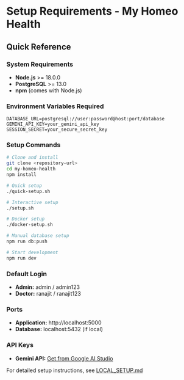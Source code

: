 # Setup Requirements - My Homeo Health

## Quick Reference

### System Requirements
- **Node.js** >= 18.0.0
- **PostgreSQL** >= 13.0
- **npm** (comes with Node.js)

### Environment Variables Required
```env
DATABASE_URL=postgresql://user:password@host:port/database
GEMINI_API_KEY=your_gemini_api_key
SESSION_SECRET=your_secure_secret_key
```

### Setup Commands
```bash
# Clone and install
git clone <repository-url>
cd my-homeo-health
npm install

# Quick setup
./quick-setup.sh

# Interactive setup
./setup.sh

# Docker setup
./docker-setup.sh

# Manual database setup
npm run db:push

# Start development
npm run dev
```

### Default Login
- **Admin:** admin / admin123
- **Doctor:** ranajit / ranajit123

### Ports
- **Application:** http://localhost:5000
- **Database:** localhost:5432 (if local)

### API Keys
- **Gemini API:** [Get from Google AI Studio](https://makersuite.google.com/app/apikey)

For detailed setup instructions, see [LOCAL_SETUP.md](LOCAL_SETUP.md)